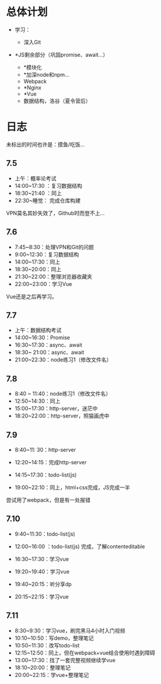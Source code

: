 # 总体计划

* 学习：

  * 深入Git
* *JS剩余部分（巩固promise、await...）
  * *模块化
  * *加深node和npm...
  * Webpack
  * *Nginx
  * *Vue
  * 数据结构，洛谷（夏令营后）

# 日志

未标出的时间也许是：摸鱼/吃饭...

## 7.5

* 上午：概率论考试
* 14:00~17:30 ：复习数据结构
* 18:30~21:40 ：同上
* 22:30~睡觉： 完成仓库构建

VPN莫名其妙失效了，Github时而登不上...

## 7.6

* 7:45~8:30：处理VPN和Git的问题
* 9:00~12:30：复习数据结构
* 14:00~17:30：同上
* 18:30~20:00：同上
* 21:30~22:00：整理浏览器收藏夹
* 22:00~23:00：学习Vue

Vue还是之后再学习。

## 7.7

* 上午：数据结构考试
* 14:00~16:30：Promise
* 16:30~17:30：async、await
* 18:30~ 21:00：async、await
* 21:00~22:30：node练习1（修改文件名）

## 7.8

* 8:40 ~ 11:40：node练习1（修改文件名）
* 12:50~14:30：同上
* 15:00~17:30：http-server，迷茫中
* 18:20~22:00：http-server，照猫画虎中

## 7.9

* 8:40~11: 30：http-server
* 12:20~14:15：完成http-server
* 14:15~17:30：todo-list(js)

* 19:00~22:10：同上，html+css完成，JS完成一半 

尝试用了webpack，但是有一处报错

## 7.10

* 9:40~11:30：todo-list(js)
* 12:00~16:00 ：todo-list(js) 完成，了解contenteditable

* 16:30~17:30：学习vue

* 19:20~19:40：学习vue
* 19:40~20:15：听分享dp
* 20:15~22:15：学习vue

## 7.11

* 8:30~9:30：学习vue，刷完黑马4小时入门视频
* 10:10~10:50：写demo，整理笔记
* 10:50~11:30：改写todo-list
* 12:15~12:50：同上，但在webpack+vue结合使用时遇到障碍
* 13:00~17:30：找了一套完整视频继续学vue
* 18:10~20:00：整理笔记
* 20:00~22:15：学vue+整理笔记



